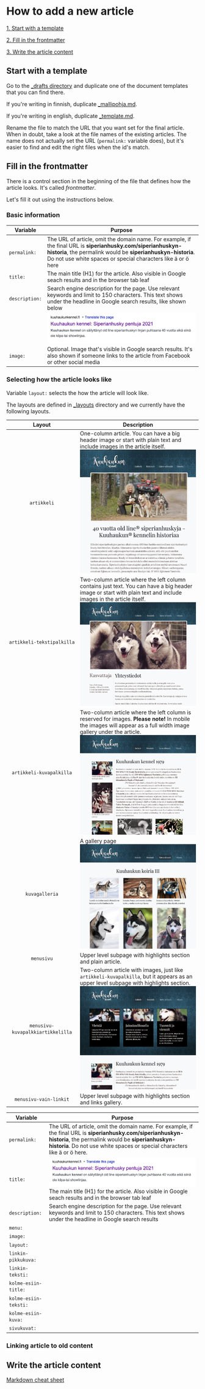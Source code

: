 # How to add a new article

[1. Start with a template](#start-with-a-template)

[2. Fill in the frontmatter](#fill-in-the-frontmatter)

[3. Write the article content](#write-the-article-content)

## Start with a template

Go to the [_drafts directory](../_drafts) and duplicate one of the document templates that you can find there.

If you're writing in finnish, duplicate [_mallipohja.md](../_drafts/_mallipohja.md). 

If you're writing in english, duplicate [_template.md](../_drafts/_template.md).

Rename the file to match the URL that you want set for the final article. When in doubt, take a look at the file names of the existing articles. The name does not actually set the URL (`permalink:` variable does), but it's easier to find and edit the right files when the id's match.

## Fill in the frontmatter

There is a control section in the beginning of the file that defines how the article looks. It's called *frontmatter*. 

Let's fill it out using the instructions below.

### Basic information

| Variable       | Purpose                                                      |
| -------------- | ------------------------------------------------------------ |
| `permalink:`   | The URL of article, omit the domain name. For example, if the final URL is **siperianhusky.com/siperianhuskyn-historia**, the permalink would be **siperianhuskyn-historia**. Do not use white spaces or special characters like ä or ö here |
| `title:`       | The main title (H1) for the article. Also visible in Google seach results and in the browser tab leaf |
| `description:` | Search engine description for the page. Use relevant keywords and limit to 150 characters. This text shows under the headline in Google search results, like shown below |
|                | ![google results](ohje-images/google-results.png)            |
| `image:`       | Optional. Image that's visible in Google search results. It's also shown if someone links to the article from Facebook or other social media |

### Selecting how the article looks like

Variable `layout:` selects the how the article will look like.

The layouts are defined in [_layouts](../_layouts) directory and we currently have the following layouts.

|       Layout       | Description |
| :----------------------: | ------------------------------------------------------------ |
|      `artikkeli`                     |       One-column article. You can have a big header image or start with plain text and include images in the article itself. </br>![artikkelilayout](ohje-images/layout-artikkeli.png)                                                       |
| `artikkeli-tekstipalkilla` | Two-column article where the left column contains just text. You can have a big header image or start with plain text and include images in the article itself. </br>![artikkeli-tekstipalkilla](ohje-images/layout-tekstipalkki.png) |
| `artikkeli-kuvapalkilla` | Two-column article where the left column is reserved for images. **Please note!** In mobile the images will appear as a full width image gallery under the article. </br>![artikkeli-kuvapalkilla](ohje-images/layout-kuvapalkilla.png) |
| `kuvagalleria` | A gallery page </br>![image-20210104100835705](ohje-images/layout-gallery.png) |
| `menusivu` | Upper level subpage with highlights section and plain article. |
| `menusivu-kuvapalkkiartikkelilla` | Two-column article with images, just like `artikkeli-kuvapalkilla`, but it appears as an upper level subpage with highlights section.</br>![image-20210104101252251](ohje-images/layout-menusivu.png) |
| `menusivu-vain-linkit` | Upper level subpage with highlights section and links gallery. |






| Variable              | Purpose                                                      |
| --------------------- | ------------------------------------------------------------ |
| `permalink:`          | The URL of article, omit the domain name. For example, if the final URL is **siperianhusky.com/siperianhuskyn-historia**, the permalink would be **siperianhuskyn-historia**. Do not use white spaces or special characters like ä or ö here. |
| `title:`              | ![google results](ohje-images/google-results.png)The main title (H1) for the article. Also visible in Google seach results and in the browser tab leaf |
| `description:`        | Search engine description for the page. Use relevant keywords and limit to 150 characters. This text shows under the headline in Google search results |
| `menu:`               |                                                              |
| `image:`              |                                                              |
| `layout:`             |                                                              |
| `linkin-pikkukuva:`   |                                                              |
| `linkin-teksti:`      |                                                              |
| `kolme-esiin-title:`  |                                                              |
| `kolme-esiin-teksti:` |                                                              |
| `kolme-esiin-kuva:`   |                                                              |
| `sivukuvat:`          |                                                              |



### Linking article to old content

## Write the article content

 [Markdown cheat sheet](https://www.markdownguide.org/cheat-sheet/)









